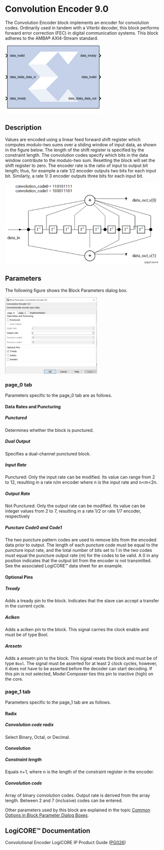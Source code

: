 # Convolution Encoder 9.0

The Convolution Encoder block implements an encoder for
convolution codes. Ordinarily used in tandem with a Viterbi decoder,
this block performs forward error correction (FEC) in digital
communication systems. This block adheres to the AMBA® AXI4-Stream
standard.

![](./Images/block.png)

## Description
Values are encoded using a linear feed forward shift register which
computes modulo-two sums over a sliding window of input data, as shown
in the figure below. The length of the shift register is specified by
the constraint length. The convolution codes specify which bits in the
data window contribute to the modulo-two sum. Resetting the block will
set the shift register to zero. The encoder rate is the ratio of input
to output bit length; thus, for example a rate 1/2 encoder outputs two
bits for each input bit. Similarly, a rate 1/ 3 encoder outputs three
bits for each input bit.

  
![](./Images/yvc1538085387182.png)  

## Parameters

The following figure shows the Block Parameters dialog box.

![](./Images/raw1647549094196.png)

### page_0 tab  
Parameters specific to the page_0 tab are as follows.
#### Data Rates and Puncturing  
##### Punctured  
Determines whether the block is punctured.

##### Dual Output  
Specifies a dual-channel punctured block.

##### Input Rate  
Punctured: Only the input rate can be modified. Its value can range from
2 to 12, resulting in a rate n/m encoder where n is the input rate and
n\<m\<2n.

##### Output Rate  
Not Punctured: Only the output rate can be modified. Its value can be
integer values from 2 to 7, resulting in a rate 1/2 or rate 1/7 encoder,
respectively

##### Puncture Code0 and Code1  
The two puncture pattern codes are used to remove bits from the encoded
data prior to output. The length of each puncture code must be equal to
the puncture input rate, and the total number of bits set to 1 in the
two codes must equal the puncture output rate (m) for the codes to be
valid. A 0 in any position indicates that the output bit from the
encoder is not transmitted. See the associated LogiCORE™ data sheet for
an example.

#### Optional Pins  
##### Tready  
Adds a tready pin to the block. Indicates that the slave can accept a
transfer in the current cycle.

##### Aclken  
Adds a aclken pin to the block. This signal carries the clock enable and
must be of type Bool.

##### Aresetn  
Adds a aresetn pin to the block. This signal resets the block and must
be of type `Bool`. The signal must be asserted for at least 2 clock
cycles, however, it does not have to be asserted before the decoder can
start decoding. If this pin is not selected, Model Composer ties this
pin to inactive (high) on the core.

### page_1 tab  
Parameters specific to the page_1 tab are as follows.

#### Radix  
##### Convolution code radix  
Select Binary, Octal, or Decimal.

#### Convolution  
##### Constraint length  
Equals n+1, where n is the length of the constraint register in the
encoder.

##### Convolution code  
Array of binary convolution codes. Output rate is derived from the array
length. Between 2 and 7 (inclusive) codes can be entered.

Other parameters used by this block are explained in the topic [Common
Options in Block Parameter Dialog
Boxes](matlab:helpview(vmcHelp('name','common-options'))).

## LogiCORE™ Documentation

Convolutional Encoder LogiCORE IP Product Guide
([PG026](https://docs.xilinx.com/access/sources/ud/document?isLatest=true&url=pg026_convolution&ft:locale=en-US))
